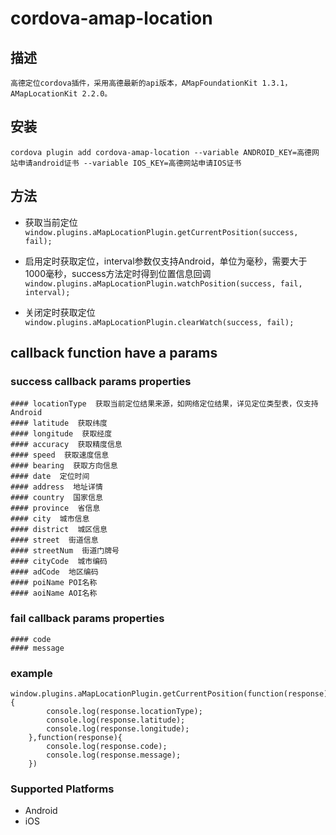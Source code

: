 <!--
# license: Licensed to the Apache Software Foundation (ASF) under one
#         or more contributor license agreements.  See the NOTICE file
#         distributed with this work for additional information
#         regarding copyright ownership.  The ASF licenses this file
#         to you under the Apache License, Version 2.0 (the
#         "License"); you may not use this file except in compliance
#         with the License.  You may obtain a copy of the License at
#
#           http://www.apache.org/licenses/LICENSE-2.0
#
#         Unless required by applicable law or agreed to in writing,
#         software distributed under the License is distributed on an
#         "AS IS" BASIS, WITHOUT WARRANTIES OR CONDITIONS OF ANY
#         KIND, either express or implied.  See the License for the
#         specific language governing permissions and limitations
#         under the License.
-->


# cordova-amap-location

## 描述
	高德定位cordova插件，采用高德最新的api版本，AMapFoundationKit 1.3.1，AMapLocationKit 2.2.0。


## 安装

    cordova plugin add cordova-amap-location --variable ANDROID_KEY=高德网站申请android证书 --variable IOS_KEY=高德网站申请IOS证书

## 方法
- 获取当前定位
`window.plugins.aMapLocationPlugin.getCurrentPosition(success, fail);`

- 启用定时获取定位，interval参数仅支持Android，单位为毫秒，需要大于1000毫秒，success方法定时得到位置信息回调
`window.plugins.aMapLocationPlugin.watchPosition(success, fail, interval);`

- 关闭定时获取定位
`window.plugins.aMapLocationPlugin.clearWatch(success, fail);`

## callback function have a params

### success callback params properties
	#### locationType  获取当前定位结果来源，如网络定位结果，详见定位类型表，仅支持Android
	#### latitude  获取纬度
	#### longitude  获取经度
	#### accuracy  获取精度信息
	#### speed  获取速度信息
	#### bearing  获取方向信息
	#### date  定位时间
	#### address  地址详情
	#### country  国家信息
	#### province  省信息
	#### city  城市信息
	#### district  城区信息
	#### street  街道信息
	#### streetNum  街道门牌号
	#### cityCode  城市编码
	#### adCode  地区编码
	#### poiName POI名称
	#### aoiName AOI名称


### fail callback params properties
	#### code
	#### message

### example
	window.plugins.aMapLocationPlugin.getCurrentPosition(function(response){
			console.log(response.locationType);
			console.log(response.latitude);
			console.log(response.longitude);
		},function(response){
			console.log(response.code);
			console.log(response.message);
		})

### Supported Platforms
- Android
- iOS


